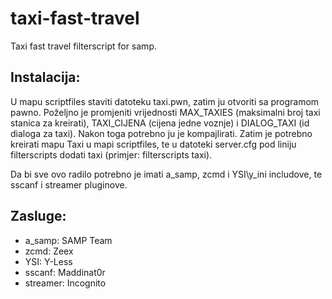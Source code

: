 # taxi-fast-travel
Taxi fast travel filterscript for samp.

## Instalacija:
U mapu scriptfiles staviti datoteku taxi.pwn, zatim ju otvoriti sa programom pawno. 
Poželjno je promjeniti vrijednosti MAX_TAXIES (maksimalni broj taxi stanica za kreirati),
TAXI_CIJENA (cijena jedne voznje) i DIALOG_TAXI (id dialoga za taxi). 
Nakon toga potrebno ju je kompajlirati. Zatim je potrebno kreirati mapu Taxi u mapi scriptfiles, te
u datoteki server.cfg pod liniju filterscripts dodati taxi (primjer: filterscripts taxi).

Da bi sve ovo radilo potrebno je imati a_samp, zcmd i YSI\y_ini includove, te sscanf i streamer pluginove.

## Zasluge: 
- a_samp: SAMP Team
- zcmd: Zeex
- YSI: Y-Less
- sscanf: Maddinat0r
- streamer: Incognito
